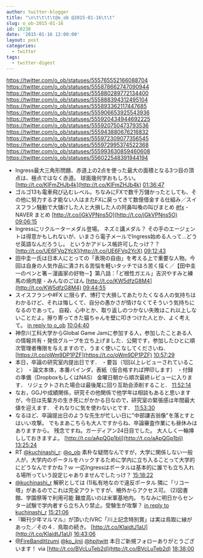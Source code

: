 ```yaml
---
author: twitter-blogger
title: "\n\t\t\t\t@o_ob @2015-01-16\t\t"
slug: o_ob-2015-01-16
id: 10238
date: '2015-01-16 12:00:00'
layout: post
categories:
  - twitter
tags:
  - twitter-digest
---
```


https://twitter.com/o_ob/statuses/555765552166088704 https://twitter.com/o_ob/statuses/555878662747090944 https://twitter.com/o_ob/statuses/555880289772134400 https://twitter.com/o_ob/statuses/555888394312495104 https://twitter.com/o_ob/statuses/555893362117447685 https://twitter.com/o_ob/statuses/555906653925543936 https://twitter.com/o_ob/statuses/555920434944692225 https://twitter.com/o_ob/statuses/555920750473793536 https://twitter.com/o_ob/statuses/555943880676216832 https://twitter.com/o_ob/statuses/555972309077356545 https://twitter.com/o_ob/statuses/555972995374522368 https://twitter.com/o_ob/statuses/555993630859460608 https://twitter.com/o_ob/statuses/556022548391944194  

*   Ingress最大三角形問題、赤道上の2点を使った最大の面積となる3つ目の頂点は、極点ではなく赤道。 球面幾何学おもしろい。 [http://t.co/KIFmZHJb4k](http://t.co/KIFmZHJb4k) [01:36:47](https://twitter.com/o_ob/statuses/555765552166088704)
*   ゴルゴ13も電車飛び込むレベル。ちなみにFXで数千万儲かったとしても、その他に努力する才能ない人はまたFXに戻ってきて数億借金する仕組み／スイスフラン騒動で大儲けした人と大損した人の阿鼻叫喚の叫びまとめ [#fx](https://twitter.com/search?q=%23fx&src=hash) - NAVER まとめ [http://t.co/jGkVPNns5O](http://t.co/jGkVPNns5O) [09:06:15](https://twitter.com/o_ob/statuses/555878662747090944)
*   Ingressにリクルーターメダル登場。 ネズミ講メダル？ その手のエージェントは得意かもしれないが、いまさら電子メールでIngress始める人って...どうせ英語なんだろうし。 というかアドレス帳許可したっけ？？ [http://t.co/UE6FVq2YcX](http://t.co/UE6FVq2YcX) [09:12:43](https://twitter.com/o_ob/statuses/555880289772134400)
*   田中圭一氏は日本人にとっての「表現の自由」を考える上で重要な人物。今回は自身の人気作品に潰される苦悩を軽いタッチでほろ苦く描く／【田中圭一のペンと箸－漫画家の好物－】第八話：「ど根性ガエル」吉沢やすみと練馬の焼肉屋 - みんなのごはん [http://t.co/KW5dfzG8M4](http://t.co/KW5dfzG8M4) [09:44:55](https://twitter.com/o_ob/statuses/555888394312495104)
*   スイスフランや#FX に限らず、博打で大損してあたりたくなる人の気持ちはわかるけど、それは悔しくて、自分の愚かさが情けなくてそういう気持ちになるのであって。 自殺、心中とか、取り返しのつかない失敗はこれ以上しないことだよ。擦り寄ってきた猫ちゃんを壁に叩きつけた人とか、よく考えて。 [in reply to o_ob](https://twitter.com/o_ob/statuses/555878662747090944) [10:04:40](https://twitter.com/o_ob/statuses/555893362117447685)
*   神奈川工科大学からGlobal Game Jamに参加する人，参加したことある人の情報共有・発信グループを立ち上げました．公開です，参加したひとに順次管理者権限を与えますので，うまく使いこなしてくださいね． [https://t.co/oWm9DP1PZF](https://t.co/oWm9DP1PZF) [10:57:29](https://twitter.com/o_ob/statuses/555906653925543936)
*   本日，卒論の研究室内提出日です． ・要旨（1回以上レビューされていること） ・論文本体，本番バインダ，表紙（仮合格すれば押印します） ・付録の準備（DropboxもしくはNAS） 金曜日朝から順次最終レビューに入ります． リジェクトされた場合は最後尾に回り互助会添削すること． [11:52:14](https://twitter.com/o_ob/statuses/555920434944692225)
*   なお，GGJや成績関係，研究その他関係で他学年は相談もあると思いますが，今日は先輩方の生き死にがかかる日なので，研究室の緊張感は年間最大値を迎えます． それなりに気を使わないとです． [11:53:30](https://twitter.com/o_ob/statuses/555920750473793536)
*   なるほど、卒論提出日のような先生が忙しい日に"中部謙吉翁像"を落とすとはいい攻撃。 でもまあこちらも大人ですからね、卒論審査作業にも昼休みはありますから。 残念ですね。ガーディアン24日目でした。 大人しく一輪挿ししておきますよ。 [http://t.co/aApQGp1blj](http://t.co/aApQGp1blj) [13:25:24](https://twitter.com/o_ob/statuses/555943880676216832)
*   RT [@kuchinashi_r](https://twitter.com/kuchinashi_r): [@o_ob](https://twitter.com/o_ob) 素朴な疑問なんですが，大学に関係しない一般人が，大学内のポータルをハックするために学内に立ち入ることって大学的にどうなんですかね？ｗ 一応Ingressはポータルは基本的に誰でも立ち入れる場所っていう設定じゃありませんでしたっけ？ [15:18:22](https://twitter.com/o_ob/statuses/555972309077356545)
*   [@kuchinashi_r](https://twitter.com/kuchinashi_r) 解釈としては (1)私有地なので違反ポータル 隣に「リコー塔」があるのでこれは完全アウトですが、柵外からアクセス可。 (2)図書館、学園祭等で利用可能 難度高いのは米軍基地内。 ちなみに明日からセンター試験で学内者すら立ち入り禁止。受験生が攻撃？ [in reply to kuchinashi_r](https://twitter.com/kuchinashi_r/statuses/555947550348288001) [15:21:06](https://twitter.com/o_ob/statuses/555972995374522368)
*   『瞬刊少年マルマル』が頂いたIVRC「川上記念特別賞」は実は鳥取に縁があった／その４．鳥取の続き。 [http://t.co/KIaidtJ1aU](http://t.co/KIaidtJ1aU) [16:43:06](https://twitter.com/o_ob/statuses/555993630859460608)
*   [@FireBanditIzumi](https://twitter.com/FireBanditIzumi) [@ko_jinji](https://twitter.com/ko_jinji) [@hpjtwitt](https://twitter.com/hpjtwitt) 本日ご新規フォローありがとうございます！ via [http://t.co/BVcLuTeb2d](http://t.co/BVcLuTeb2d) [18:38:00](https://twitter.com/o_ob/statuses/556022548391944194)
